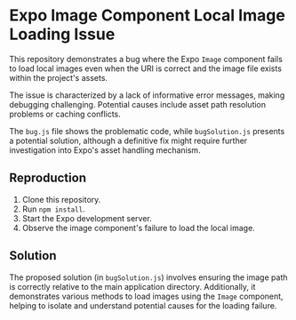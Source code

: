 # Expo Image Component Local Image Loading Issue

This repository demonstrates a bug where the Expo `Image` component fails to load local images even when the URI is correct and the image file exists within the project's assets.

The issue is characterized by a lack of informative error messages, making debugging challenging.  Potential causes include asset path resolution problems or caching conflicts.

The `bug.js` file shows the problematic code, while `bugSolution.js` presents a potential solution, although a definitive fix might require further investigation into Expo's asset handling mechanism.

## Reproduction

1. Clone this repository.
2. Run `npm install`.
3. Start the Expo development server.
4. Observe the image component's failure to load the local image.

## Solution

The proposed solution (in `bugSolution.js`) involves ensuring the image path is correctly relative to the main application directory. Additionally, it demonstrates various methods to load images using the `Image` component, helping to isolate and understand potential causes for the loading failure.